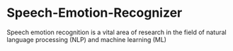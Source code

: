 # Speech-Emotion-Recognizer
Speech emotion recognition is a vital area of research in the field of natural language processing (NLP) and machine learning (ML)
